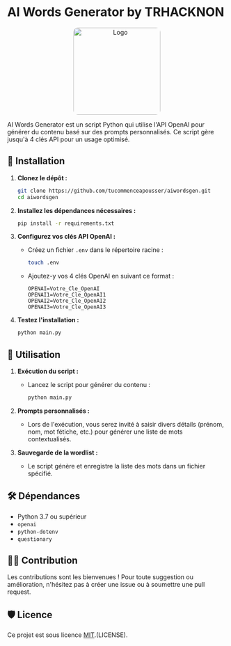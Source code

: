 # AI Words Generator by TRHACKNON

<p align="center">
  <img src="generated-icon.png" alt="Logo" width="200" style="border-radius: 10px;"/>

</p>
AI Words Generator est un script Python qui utilise l'API OpenAI pour générer du contenu basé sur des prompts personnalisés. Ce script gère jusqu'à 4 clés API pour un usage optimisé.

## 🚀 Installation

1. **Clonez le dépôt :**
   ```bash
   git clone https://github.com/tucommenceapousser/aiwordsgen.git
   cd aiwordsgen
   ```

2. **Installez les dépendances nécessaires :**
   ```bash
   pip install -r requirements.txt
   ```

3. **Configurez vos clés API OpenAI :**
   - Créez un fichier `.env` dans le répertoire racine :
     ```bash
     touch .env
     ```
   - Ajoutez-y vos 4 clés OpenAI en suivant ce format :
     ```
     OPENAI=Votre_Cle_OpenAI
     OPENAI1=Votre_Cle_OpenAI1
     OPENAI2=Votre_Cle_OpenAI2
     OPENAI3=Votre_Cle_OpenAI3
     ```

4. **Testez l'installation :**
   ```bash
   python main.py
   ```

## 📖 Utilisation

1. **Exécution du script :**
   - Lancez le script pour générer du contenu :
     ```bash
     python main.py
     ```

2. **Prompts personnalisés :**
   - Lors de l'exécution, vous serez invité à saisir divers détails (prénom, nom, mot fétiche, etc.) pour générer une liste de mots contextualisés.

3. **Sauvegarde de la wordlist :**
   - Le script génère et enregistre la liste des mots dans un fichier spécifié.

## 🛠️ Dépendances

- Python 3.7 ou supérieur
- `openai`
- `python-dotenv`
- `questionary`

## 🧑‍💻 Contribution

Les contributions sont les bienvenues ! Pour toute suggestion ou amélioration, n'hésitez pas à créer une issue ou à soumettre une pull request.

## 🛡️ Licence

Ce projet est sous licence [MIT](LICENSE).(LICENSE).